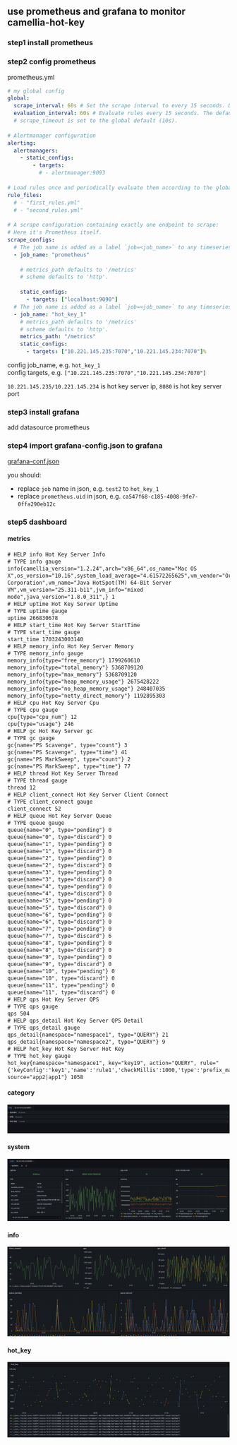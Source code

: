 
## use prometheus and grafana to monitor camellia-hot-key

### step1 install prometheus

### step2 config prometheus
prometheus.yml
```yaml
# my global config
global:
  scrape_interval: 60s # Set the scrape interval to every 15 seconds. Default is every 1 minute.
  evaluation_interval: 60s # Evaluate rules every 15 seconds. The default is every 1 minute.
  # scrape_timeout is set to the global default (10s).

# Alertmanager configuration
alerting:
  alertmanagers:
    - static_configs:
        - targets:
          # - alertmanager:9093

# Load rules once and periodically evaluate them according to the global 'evaluation_interval'.
rule_files:
  # - "first_rules.yml"
  # - "second_rules.yml"

# A scrape configuration containing exactly one endpoint to scrape:
# Here it's Prometheus itself.
scrape_configs:
  # The job name is added as a label `job=<job_name>` to any timeseries scraped from this config.
  - job_name: "prometheus"

    # metrics_path defaults to '/metrics'
    # scheme defaults to 'http'.

    static_configs:
      - targets: ["localhost:9090"]
  # The job name is added as a label `job=<job_name>` to any timeseries scraped from this config.
  - job_name: "hot_key_1"
    # metrics_path defaults to '/metrics'
    # scheme defaults to 'http'.
    metrics_path: "/metrics"
    static_configs:
      - targets: ["10.221.145.235:7070","10.221.145.234:7070"]%
```

config job_name, e.g. `hot_key_1`  
config targets, e.g. `["10.221.145.235:7070","10.221.145.234:7070"]`  

`10.221.145.235/10.221.145.234` is hot key server ip, `8080` is hot key server port  

### step3 install grafana
add datasource prometheus

### step4 import grafana-config.json to grafana

[grafana-conf.json](grafana-conf.json)

you should:  
* replace `job` name in json, e.g. `test2` to `hot_key_1`
* replace `prometheus.uid` in json, e.g. `ca547f68-c185-4008-9fe7-0ffa290eb12c`

### step5 dashboard

#### metrics
```
# HELP info Hot Key Server Info
# TYPE info gauge
info{camellia_version="1.2.24",arch="x86_64",os_name="Mac OS X",os_version="10.16",system_load_average="4.61572265625",vm_vendor="Oracle Corporation",vm_name="Java HotSpot(TM) 64-Bit Server VM",vm_version="25.311-b11",jvm_info="mixed mode",java_version="1.8.0_311",} 1
# HELP uptime Hot Key Server Uptime
# TYPE uptime gauge
uptime 266830678
# HELP start_time Hot Key Server StartTime
# TYPE start_time gauge
start_time 1703243003140
# HELP memory_info Hot Key Server Memory
# TYPE memory_info gauge
memory_info{type="free_memory"} 1799260610
memory_info{type="total_memory"} 5368709120
memory_info{type="max_memory"} 5368709120
memory_info{type="heap_memory_usage"} 2675428222
memory_info{type="no_heap_memory_usage"} 248407035
memory_info{type="netty_direct_memory"} 1192895303
# HELP cpu Hot Key Server Cpu
# TYPE cpu gauge
cpu{type="cpu_num"} 12
cpu{type="usage"} 246
# HELP gc Hot Key Server gc
# TYPE gc gauge
gc{name="PS Scavenge", type="count"} 3
gc{name="PS Scavenge", type="time"} 41
gc{name="PS MarkSweep", type="count"} 2
gc{name="PS MarkSweep", type="time"} 77
# HELP thread Hot Key Server Thread
# TYPE thread gauge
thread 12
# HELP client_connect Hot Key Server Client Connect
# TYPE client_connect gauge
client_connect 52
# HELP queue Hot Key Server Queue
# TYPE queue gauge
queue{name="0", type="pending"} 0
queue{name="0", type="discard"} 0
queue{name="1", type="pending"} 0
queue{name="1", type="discard"} 0
queue{name="2", type="pending"} 0
queue{name="2", type="discard"} 0
queue{name="3", type="pending"} 0
queue{name="3", type="discard"} 0
queue{name="4", type="pending"} 0
queue{name="4", type="discard"} 0
queue{name="5", type="pending"} 0
queue{name="5", type="discard"} 0
queue{name="6", type="pending"} 0
queue{name="6", type="discard"} 0
queue{name="7", type="pending"} 0
queue{name="7", type="discard"} 6
queue{name="8", type="pending"} 0
queue{name="8", type="discard"} 0
queue{name="9", type="pending"} 0
queue{name="9", type="discard"} 0
queue{name="10", type="pending"} 0
queue{name="10", type="discard"} 0
queue{name="11", type="pending"} 0
queue{name="11", type="discard"} 0
# HELP qps Hot Key Server QPS
# TYPE qps gauge
qps 504
# HELP qps_detail Hot Key Server QPS Detail
# TYPE qps_detail gauge
qps_detail{namespace="namespace1", type="QUERY"} 21
qps_detail{namespace="namespace2", type="QUERY"} 9
# HELP hot_key Hot Key Server Hot Key
# TYPE hot_key gauge
hot_key{namespace="namespace1", key="key19", action="QUERY", rule="{'keyConfig':'key1','name':'rule1','checkMillis':1000,'type':'prefix_match','checkThreshold':500}", source="app2|app1"} 1058
```

#### category  

![img.png](img.png)

####  system

![img_1.png](img_1.png)

#### info

![img_2.png](img_2.png)

#### hot_key

![img_3.png](img_3.png)



